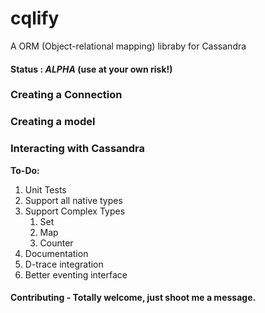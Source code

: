 # cqlify 
A ORM (Object-relational mapping) libraby for Cassandra

#### Status : *ALPHA* (use at your own risk!)

### Creating a Connection


### Creating a model


### Interacting with Cassandra




**To-Do:**
   1. Unit Tests
   2. Support all native types
   3. Support Complex Types
      1. Set
      2. Map
      3. Counter
   4. Documentation
   5. D-trace integration
   6. Better eventing interface


#### Contributing - Totally welcome, just shoot me a message.
